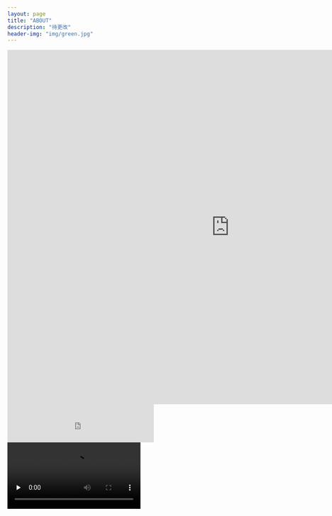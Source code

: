 ```yaml
---
layout: page
title: "ABOUT"
description: "待更改"
header-img: "img/green.jpg"
---
```

<iframe
    width="1000"
    height="800"
    src="http://www.365yg.com/a6552465286295978499/#mid=67523520681"
    frameborder="0"
    allowfullscreen>
</iframe>


<iframe frameborder="no" border="0" marginwidth="0" marginheight="0" width=330 height=86 src="https://y.qq.com/portal/player.html">
</iframe>

<video id="video" controls="" preload="none">
  <source id="mp4" src="http://www.365yg.com/a6552465286295978499/#mid=67523520681" type="video/mp4">
</video>

